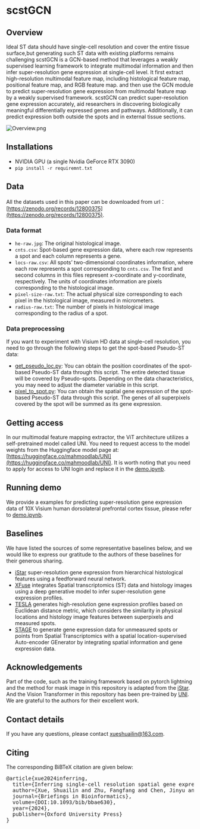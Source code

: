 # scstGCN
## Overview
Ideal ST data should have single-cell resolution and cover the entire tissue surface,but generating such ST data with existing platforms remains challenging scstGCN is a GCN-based method that leverages a weakly supervised learning framework to integrate multimodal information and then infer super-resolution gene expression at single-cell level. It first extract high-resolution multimodal feature map, including histological feature map, positional feature map, and RGB feature map. and then use the GCN module to predict super-resolution gene expression from multimodal feature map by a weakly supervised framework. scstGCN can predict super-resolution gene expression accurately, aid researchers in discovering biologically meaningful differentially expressed genes and pathways. Additionally, it can predict expression both outside the spots and in external tissue sections.

![Overview.png](Overview.png)

## Installations
- NVIDIA GPU (a single Nvidia GeForce RTX 3090)
- `pip install -r requiremnt.txt`

## Data
All the datasets used in this paper can be downloaded from url：[https://zenodo.org/records/12800375](https://zenodo.org/records/12800375).
### Data format
- `he-raw.jpg`: The original histological image.
- `cnts.csv`: Spot-based gene expression data, where each row represents a spot and each column represents a gene.
- `locs-raw.csv`: All spots’ two-dimensional coordinates information, where each row represents a spot corresponding to `cnts.csv`. The first and second columns in this files represent x-coordinate and y-coordinate, respectively. The units of coordinates information are pixels corresponding to the histological image.
- `pixel-size-raw.txt`: The actual physical size corresponding to each pixel in the histological image, measured in micrometers.
- `radius-raw.txt`: The number of pixels in histological image corresponding to the radius of a spot.
### Data preprocessing
If you want to experiment with Visium HD data at single-cell resolution, you need to go through the following steps to get the spot-based Pseudo-ST data:
- [get_pseudo_loc.py](get_pseudo_loc.py): You can obtain the position coordinates of the spot-based Pseudo-ST data through this script. The entire detected tissue will be covered by Pseudo-spots. Depending on the data characteristics, you may need to adjust the diameter variable in this script.
- [pixel_to_spot.py](pixel_to_spot.py): You can obtain the spatial gene expression of the spot-based Pseudo-ST data through this script. The genes of all superpixels covered by the spot will be summed as its gene expression. 

## Getting access
In our multimodal feature mapping extractor, the ViT architecture utilizes a self-pretrained model called UNI. You need to request access to the model weights from the Huggingface model page at:[https://huggingface.co/mahmoodlab/UNI](https://huggingface.co/mahmoodlab/UNI). It is worth noting that you need to apply for access to UNI login and replace it in the [demo.ipynb](demo.ipynb).

## Running demo
We provide a examples for predicting super-resolution gene expression data of 10X Visium human dorsolateral prefrontal cortex tissue, please refer to [demo.ipynb](demo.ipynb).

## Baselines
We have listed the sources of some representative baselines below, and we would like to express our gratitude to the authors of these baselines for their generous sharing.

- [iStar](https://github.com/daviddaiweizhang/istar) super-resolution gene expression from hierarchical histological features using a feedforward neural network. 
- [XFuse](https://github.com/ludvb/xfuse) integrates Spatial transcriptomics (ST) data and histology images using a deep generative model to infer super-resolution gene expression profiles. 
- [TESLA](https://github.com/jianhuupenn/TESLA) generates high-resolution gene expression profiles based on Euclidean distance metric, which considers the similarity in physical locations and histology image features between superpixels and measured spots.
- [STAGE](https://github.com/zhanglabtools/STAGE) to generate gene expression data for unmeasured spots or points from Spatial Transcriptomics with a spatial location-supervised Auto-encoder GEnerator by integrating spatial information and gene expression data. 

## Acknowledgements
Part of the code, such as the training framework based on pytorch lightning and the method for mask image in this repository is adapted from the [iStar](https://github.com/daviddaiweizhang/istar). And the Vision Transformer in this repository has been pre-trained by [UNI](https://github.com/mahmoodlab/UNI). We are grateful to the authors for their excellent work.

## Contact details
If you have any questions, please contact xueshuailin@163.com.


## Citing
<p>The corresponding BiBTeX citation are given below:</p>
<div class="highlight-none"><div class="highlight"><pre>
@article{xue2024inferring,
  title={Inferring single-cell resolution spatial gene expression via fusing spot-based spatial transcriptomics, location and histology using GCN},
  author={Xue, Shuailin and Zhu, Fangfang and Chen, Jinyu and Min, Wenwen},
  journal={Briefings in Bioinformatics},
  volume={DOI:10.1093/bib/bbae630},
  year={2024},
  publisher={Oxford University Press}
}
</pre></div>
